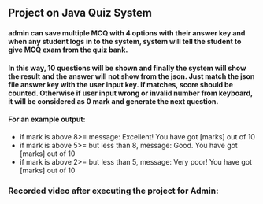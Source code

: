 ## Project on Java Quiz System
#### admin can save multiple MCQ with 4 options with their answer key and when any student logs in to the system, system will tell the student to give MCQ exam from the quiz bank.
#### In this way, 10 questions will be shown and finally the system will show the result and the answer will not show from the json. Just match the json file answer key with the user input key. If matches, score should be counted. Otherwise if user input wrong or invalid number from keyboard, it will be considered as 0 mark and generate the next question.

#### For an example output:

- if mark is above 8>= message: Excellent! You have got [marks] out of 10
- if mark is above 5>= but less than 8, message: Good. You have got [marks] out of 10
- if mark is above 2>= but less than 5, message: Very poor! You have got [marks] out of 10

### Recorded video after executing the project for Admin:

